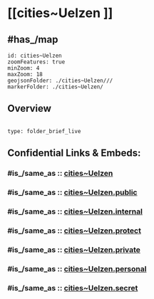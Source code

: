 # [[cities~Uelzen ]]



## #has_/map 

```leaflet
id: cities~Uelzen
zoomFeatures: true 
minZoom: 4 
maxZoom: 18
geojsonFolder: ./cities~Uelzen///
markerFolder: ./cities~Uelzen/
```



## Overview
 
```folderv
```

```ccard
type: folder_brief_live
```
 


## Confidential Links & Embeds: 

### #is_/same_as :: [cities~Uelzen](/_Standards/Earth/Continent/Europe/Europe~Central/Germany/Germany~West/Niedersachsen/counties~Niedersachsen/Uelzen/cities~Uelzen.md) 

### #is_/same_as :: [cities~Uelzen.public](/_public/Earth/Continent/Europe/Europe~Central/Germany/Germany~West/Niedersachsen/counties~Niedersachsen/Uelzen/cities~Uelzen.public.md) 

### #is_/same_as :: [cities~Uelzen.internal](/_internal/Earth/Continent/Europe/Europe~Central/Germany/Germany~West/Niedersachsen/counties~Niedersachsen/Uelzen/cities~Uelzen.internal.md) 

### #is_/same_as :: [cities~Uelzen.protect](/_protect/Earth/Continent/Europe/Europe~Central/Germany/Germany~West/Niedersachsen/counties~Niedersachsen/Uelzen/cities~Uelzen.protect.md) 

### #is_/same_as :: [cities~Uelzen.private](/_private/Earth/Continent/Europe/Europe~Central/Germany/Germany~West/Niedersachsen/counties~Niedersachsen/Uelzen/cities~Uelzen.private.md) 

### #is_/same_as :: [cities~Uelzen.personal](/_personal/Earth/Continent/Europe/Europe~Central/Germany/Germany~West/Niedersachsen/counties~Niedersachsen/Uelzen/cities~Uelzen.personal.md) 

### #is_/same_as :: [cities~Uelzen.secret](/_secret/Earth/Continent/Europe/Europe~Central/Germany/Germany~West/Niedersachsen/counties~Niedersachsen/Uelzen/cities~Uelzen.secret.md)

